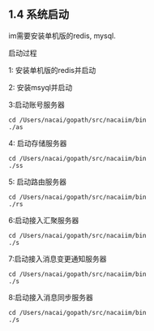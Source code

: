 ## 1.4 系统启动

im需要安装单机版的redis, mysql.

启动过程

1: 安装单机版的redis并启动

2: 安装msyql并启动

3:启动账号服务器

```
cd /Users/nacai/gopath/src/nacaiim/bin
./as
```

4: 启动存储服务器

```
cd /Users/nacai/gopath/src/nacaiim/bin
./ss
```

5: 启动路由服务器

```
cd /Users/nacai/gopath/src/nacaiim/bin
./rs
```

6:启动接入汇聚服务器

```
cd /Users/nacai/gopath/src/nacaiim/bin
./s
```

7:启动接入消息变更通知服务器

```
cd /Users/nacai/gopath/src/nacaiim/bin
./s
```

8:启动接入消息同步服务器

```
cd /Users/nacai/gopath/src/nacaiim/bin
./s
```



